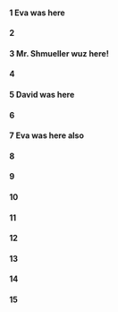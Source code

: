 #### 1 Eva was here
#### 2
#### 3 Mr. Shmueller wuz here!
#### 4
#### 5 David was here
#### 6
#### 7 Eva was here also
#### 8
#### 9
#### 10
#### 11
#### 12
#### 13
#### 14
#### 15